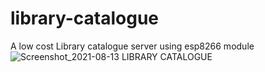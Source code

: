 # library-catalogue
A low cost Library catalogue server using esp8266 module
![Screenshot_2021-08-13 LIBRARY CATALOGUE](https://user-images.githubusercontent.com/47342428/129299211-808bd149-e378-4eef-82ff-8221e4ca0b9a.png)
